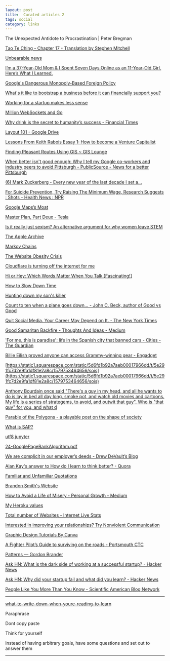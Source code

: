 ```yaml
---
layout: post
title:  Curated articles 2
tags: social 
category: links
--- 
```


The Unexpected Antidote to Procrastination | Peter Bregman

[Tao Te Ching - Chapter 17 - Translation by Stephen Mitchell](http://taoteching.org.uk/chapter17.html)


[Unbearable news](https://zainamro.com/notes/unbearable-news)


[I’m a 37-Year-Old Mom & I Spent Seven Days Online as an 11-Year-Old Girl. Here’s What I Learned.](https://medium.com/@sloane_ryan/im-a-37-year-old-mom-i-spent-seven-days-online-as-an-11-year-old-girl-here-s-what-i-learned-9825e81c8e7d)


[Google's Dangerous Monopoly-Based Foreign Policy](https://mattstoller.substack.com/p/googles-dangerous-monopoly-based)




[What's it like to bootstrap a business before it can financially support you?](https://www.indiehackers.com/post/whats-it-like-to-bootstrap-a-business-before-it-can-financially-support-you-3472417e29)

[Working for a startup makes less sense](https://zainamro.com/notes/working-for-a-startup-makes-less-sense)


[Million WebSockets and Go](https://gbws.io/articles/million-websocket-and-go/)

[Why drink is the secret to humanity’s success - Financial Times](https://www.ft.com/content/c5ce0834-9a64-11e8-9702-5946bae86e6d)

[Layout 101 - Google Drive](https://docs.google.com/file/d/0B0gPtgNVonXPT1NsWGpKZWZKV1U/edit)




[Lessons From Keith Rabois Essay 1: How to become a Venture Capitalist](https://delian.io/lessons-1)



[Finding Pleasant Routes Using GIS ~ GIS Lounge](https://www.gislounge.com/finding-pleasant-routes-using-gis/)


[When better isn't good enough: Why I tell my Google co-workers and industry peers to avoid Pittsburgh - PublicSource - News for a better Pittsburgh](https://www.publicsource.org/when-better-isnt-good-enough-why-i-tell-my-google-co-workers-and-industry-peers-to-avoid-pittsburgh/)

[(6) Mark Zuckerberg - Every new year of the last decade I set a...](https://www.facebook.com/4/posts/10111311886191191/)

[For Suicide Prevention, Try Raising The Minimum Wage, Research Suggests : Shots - Health News : NPR](https://www.npr.org/sections/health-shots/2020/01/08/794568118/raising-the-minimum-wage-by-1-may-prevent-thousands-of-suicides-study-shows)




[Google Maps’s Moat](https://www.justinobeirne.com/google-maps-moat)

[Master Plan, Part Deux - Tesla](https://www.tesla.com/blog/master-plan-part-deux)

[Is it really just sexism? An alternative argument for why women leave STEM](https://medium.com/@kjmorenz/is-it-really-just-sexism-an-alternative-argument-for-why-women-leave-stem-cccdf066d8b1)

[The Apple Archive](https://www.applearchive.org/)



[Markov Chains](http://setosa.io/blog/2014/07/26/markov-chains/index.html)

[The Website Obesity Crisis](https://idlewords.com/talks/website_obesity.htm)


[Cloudflare is turning off the internet for me](https://blog.dijit.sh/cloudflare-is-turning-off-the-internet-for-me)

[Hi or Hey: Which Words Matter When You Talk \[Fascinating!\]](https://buffer.com/resources/which-words-matter-the-most-when-we-talk-the-psychology-of-language)

[How to Slow Down Time](https://www.raptitude.com/2018/05/how-to-slow-down-time/)


[Hunting down my son's killer](http://matt.might.net/articles/my-sons-killer/)


[Count to ten when a plane goes down... - John C. Beck, author of Good vs Good](https://johncbeck.tumblr.com/post/92074597917/count-to-ten-when-a-plane-goes-down)


[Quit Social Media. Your Career May Depend on It. - The New York Times](https://www.nytimes.com/2016/11/20/jobs/quit-social-media-your-career-may-depend-on-it.html)




[Good Samaritan Backfire - Thoughts And Ideas - Medium](https://medium.com/indian-thoughts/good-samaritan-backfire-9f53ef6a1c10)



['For me, this is paradise': life in the Spanish city that banned cars - Cities - The Guardian](https://www.theguardian.com/cities/2018/sep/18/paradise-life-spanish-city-banned-cars-pontevedra)

[Billie Eilish proved anyone can access Grammy-winning gear - Engadget](https://www.engadget.com/2020/01/27/billie-eilish-grammy-2020-bedroom-studio-logic-pro-x/)

[https://static1.squarespace.com/static/5d6fd1b92a7aeb00017966dd/t/5e291fc7d2e9fa1df81e2a8c/1579753464656/sois](https://static1.squarespace.com/static/5d6fd1b92a7aeb00017966dd/t/5e291fc7d2e9fa1df81e2a8c/1579753464656/sois)


[Anthony Bourdain once said "There's a guy in my head, and all he wants to do is lay in bed all day long, smoke pot, and watch old movies and cartoons. My life is a series of strategems, to avoid, and outwit that guy". Who is "that guy" for you, and what d](https://www.reddit.com/r/AskReddit/comments/dcxylq/anthony_bourdain_once_said_theres_a_guy_in_my/)


[Parable of the Polygons - a playable post on the shape of society](https://ncase.me/polygons/)



[What is SAP?](https://retool.com/blog/erp-for-engineers/)


[utf8 jupyter](https://nbviewer.jupyter.org/gist/guocheng/1ae6c2d76461a66cfc5ec6009b5791d1)

[24-GooglePageRankAlgorithm.pdf](https://web.stanford.edu/class/cs54n/handouts/24-GooglePageRankAlgorithm.pdf)

[We are complicit in our employer’s deeds - Drew DeVault’s Blog](https://drewdevault.com/2020/05/05/We-are-complicit-in-our-employers-deeds.html)

[Alan Kay's answer to How do I learn to think better? - Quora](https://www.quora.com/How-do-I-learn-to-think-better/answer/Alan-Kay-11?share=1)

[Familiar and Unfamiliar Quotations](http://norvig.com/quotations.html)

[Brandon Smith's Website](https://www.brandonsmith.ninja/blog/libraries-not-frameworks)

[How to Avoid a Life of Misery - Personal Growth - Medium](https://medium.com/personal-growth/how-to-avoid-a-life-of-misery-4c9cf2ab9ca9)

[My Heroku values](https://gist.github.com/adamwiggins/5687294)


[Total number of Websites - Internet Live Stats](https://www.internetlivestats.com/total-number-of-websites/)


[Interested in improving your relationships? Try Nonviolent Communication](https://www.clearerthinking.org/single-post/2019/03/06/Want-to-improve-your-relationships-Try-Nonviolent-Communication-1)


[Graphic Design Tutorials By Canva](https://www.canva.com/learn/design/tutorials/)

[A Fighter Pilot’s Guide to surviving on the roads - Portsmouth CTC](https://www.portsmouthctc.org.uk/a-fighter-pilots-guide-to-surviving-on-the-roads/)

[Patterns — Gordon Brander](http://gordonbrander.com/pattern/)

[Ask HN: What is the dark side of working at a successful startup? - Hacker News](https://news.ycombinator.com/item?id=18002194)

[Ask HN: Why did your startup fail and what did you learn? - Hacker News](https://news.ycombinator.com/item?id=18011332)

[People Like You More Than You Know - Scientific American Blog Network](https://blogs.scientificamerican.com/illusion-chasers/people-like-you-more-than-you-know/)

--- 

[what-to-write-down-when-youre-reading-to-learn](https://acesounderglass.com/2020/06/10/what-to-write-down-when-youre-reading-to-learn/)

Paraphrase

Dont copy paste 

Think for yourself 

Instead of having arbitrary goals, have some questions and set out to answer them 

--- 

